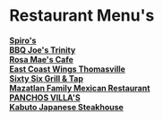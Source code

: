 # Restaurant Menu's <br>

**[Spiro's](https://chuckbyrum2.github.io/spiros)**<br>
**[BBQ Joe's Trinity](https://www.bbqjoes.com/)**<br>
**[Rosa Mae's Cafe](https://www.rosamaescafe.com/menu.html)**<br>
**[East Coast Wings Thomasville](https://eastcoastwings.olo.com/menu/east-coast-wings-grill-thomasville-nc/)**<br>
**[Sixty Six Grill & Tap](https://www.sixtysixgrillandtap.com/menu)**<br>
**[Mazatlan Family Mexican Restaurant](http://www.mazatlanthomasville.com/)**<br>
**[PANCHOS VILLA'S](http://www.mypanchovillas.com/food-menu)**<br>
**[Kabuto Japanese Steakhouse](https://www.kabutosteakhouse.com/)**<br>
